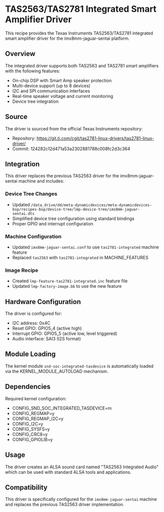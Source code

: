 # TAS2563/TAS2781 Integrated Smart Amplifier Driver

This recipe provides the Texas Instruments TAS2563/TAS2781 integrated smart amplifier driver for the imx8mm-jaguar-sentai platform.

## Overview

The integrated driver supports both TAS2563 and TAS2781 smart amplifiers with the following features:
- On-chip DSP with Smart Amp speaker protection
- Multi-device support (up to 8 devices)
- I2C and SPI communication interfaces
- Real-time speaker voltage and current monitoring
- Device tree integration

## Source

The driver is sourced from the official Texas Instruments repository:
- Repository: https://git.ti.com/cgit/tas2781-linux-drivers/tas2781-linux-driver/
- Commit: 124282c12d471a53a2302881788c008fc2d3c364

## Integration

This driver replaces the previous TAS2563 driver for the imx8mm-jaguar-sentai machine and includes:

### Device Tree Changes
- Updated `/data_drive/dd/meta-dynamicdevices/meta-dynamicdevices-bsp/recipes-bsp/device-tree/lmp-device-tree/imx8mm-jaguar-sentai.dts`
- Simplified device tree configuration using standard bindings
- Proper GPIO and interrupt configuration

### Machine Configuration
- Updated `imx8mm-jaguar-sentai.conf` to use `tas2781-integrated` machine feature
- Replaced `tas2563` with `tas2781-integrated` in MACHINE_FEATURES

### Image Recipe
- Created `lmp-feature-tas2781-integrated.inc` feature file
- Updated `lmp-factory-image.bb` to use the new feature

## Hardware Configuration

The driver is configured for:
- I2C address: 0x4C
- Reset GPIO: GPIO5_4 (active high)
- Interrupt GPIO: GPIO5_5 (active low, level triggered)
- Audio interface: SAI3 (I2S format)

## Module Loading

The kernel module `snd-soc-integrated-tasdevice` is automatically loaded via the KERNEL_MODULE_AUTOLOAD mechanism.

## Dependencies

Required kernel configuration:
- CONFIG_SND_SOC_INTEGRATED_TASDEVICE=m
- CONFIG_REGMAP=y
- CONFIG_REGMAP_I2C=y
- CONFIG_I2C=y
- CONFIG_SYSFS=y
- CONFIG_CRC8=y
- CONFIG_GPIOLIB=y

## Usage

The driver creates an ALSA sound card named "TAS2563 Integrated Audio" which can be used with standard ALSA tools and applications.

## Compatibility

This driver is specifically configured for the `imx8mm-jaguar-sentai` machine and replaces the previous TAS2563 driver implementation.

